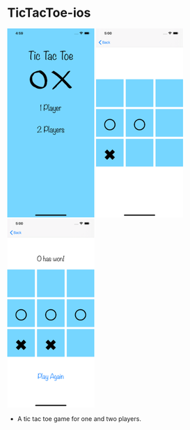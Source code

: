 # TicTacToe-ios

<img src="screenshots/1.png" width="200"> <img src="screenshots/2.png" width="200"> <img src="screenshots/3.png" width="200">

- A tic tac toe game for one and two players.
